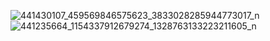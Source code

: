 ![441430107_459569846575623_3833028285944773017_n](https://github.com/ashleysof/CSE_StepResponse_ECE425_ME4203_Group10_2024/assets/161012750/c6907c9f-1c25-4c14-a91e-f6f0401b7f67)
![441235664_1154337912679274_1328763133223211605_n](https://github.com/ashleysof/CSE_StepResponse_ECE425_ME4203_Group10_2024/assets/161012750/221c5d5d-b3ec-4fe3-b798-a850ecd5ade1)
